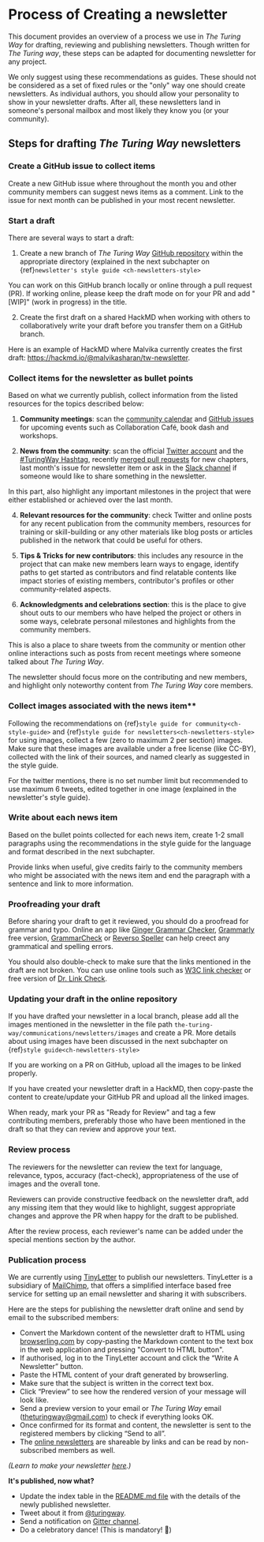 # Process of Creating a newsletter

This document provides an overview of a process we use in _The Turing Way_ for drafting, reviewing and publishing newsletters.
Though written for _The Turing way_, these steps can be adapted for documenting newsletter for any project.

We only suggest using these recommendations as guides.
These should not be considered as a set of fixed rules or the "only" way one should create newsletters.
As individual authors, you should allow your personality to show in your newsletter drafts.
After all, these newsletters land in someone's personal mailbox and most likely they know you (or your community).

## Steps for drafting _The Turing Way_ newsletters

### Create a GitHub issue to collect items

Create a new GitHub issue where throughout the month you and other community members can suggest news items as a comment.
Link to the issue for next month can be published in your most recent newsletter.

### Start a draft

There are several ways to start a draft:

1. Create a new branch of _The Turing Way_ [GitHub repository](https://github.com/alan-turing-institute/the-turing-way/) within the appropriate directory (explained in the next subchapter on {ref}`newsletter's style guide <ch-newsletters-style>`

You can work on this GitHub branch locally or online through a pull request (PR).
If working online, please keep the draft mode on for your PR and add "[WIP]" (work in progress) in the title.

2. Create the first draft on a shared HackMD when working with others to collaboratively write your draft before you transfer them on a GitHub branch.

Here is an example of HackMD where Malvika currently creates the first draft: https://hackmd.io/@malvikasharan/tw-newsletter.

### Collect items for the newsletter as bullet points

Based on what we currently publish, collect information from the listed resources for the topics described below:

1. **Community meetings**: scan the [community calendar](https://calendar.google.com/calendar/embed?src=theturingway%40gmail.com&ctz=Europe%2FLondon) and [GitHub issues](https://github.com/alan-turing-institute/the-turing-way/issues) for upcoming events such as Collaboration Café, book dash and workshops.

2. **News from the community**: scan the official [Twitter account](https://twitter.com/turingway) and the [#TuringWay Hashtag](https://twitter.com/hashtag/TuringWay?src=hashtag_click), recently [merged pull requests](https://github.com/alan-turing-institute/the-turing-way/pulls?q=is%3Apr+is%3Aclosed+sort%3Aupdated-desc) for new chapters, last month's issue for newsletter item or ask in the [Slack channel](theturingway.slack.com) if someone would like to share something in the newsletter.

In this part, also highlight any important milestones in the project that were either established or achieved over the last month.

4. **Relevant resources for the community**: check Twitter and online posts for any recent publication from the community members, resources for training or skill-building or any other materials like blog posts or articles published in the network that could be useful for others.

5. **Tips & Tricks for new contributors**: this includes any resource in the project that can make new members learn ways to engage, identify paths to get started as contributors and find relatable contents like impact stories of existing members, contributor's profiles or other community-related aspects.

6. **Acknowledgments and celebrations section**: this is the place to give shout outs to our members who have helped the project or others in some ways, celebrate personal milestones and highlights from the community members.

This is also a place to share tweets from the community or mention other online interactions such as posts from recent meetings where someone talked about _The Turing Way_.

The newsletter should focus more on the contributing and new members, and highlight only noteworthy content from _The Turing Way_ core members.

### Collect images associated with the news item**

Following the recommendations on {ref}`style guide for community<ch-style-guide>` and {ref}`style guide for newsletters<ch-newsletters-style>` for using images, collect a few (zero to maximum 2 per section) images.
Make sure that these images are available under a free license (like CC-BY), collected with the link of their sources, and named clearly as suggested in the style guide.

For the twitter mentions, there is no set number limit but recommended to use maximum 6 tweets, edited together in one image (explained in the newsletter's style guide).

### Write about each news item

Based on the bullet points collected for each news item, create 1-2 small paragraphs using the recommendations in the style guide for the language and format described in the next subchapter.

Provide links when useful, give credits fairly to the community members who might be associated with the news item and end the paragraph with a sentence and link to more information.

### Proofreading your draft

Before sharing your draft to get it reviewed, you should do a proofread for grammar and typo.
Online an app like [Ginger Grammar Checker](https://www.gingersoftware.com/grammarcheck), [Grammarly](https://app.grammarly.com) free version, [GrammarCheck](https://www.grammarcheck.net/editor/) or [Reverso Speller](https://www.reverso.net/spell-checker/english-spelling-grammar/) can help creect any grammatical and spelling errors.

You should also double-check to make sure that the links mentioned in the draft are not broken.
You can use online tools such as [W3C link checker](https://validator.w3.org/checklink) or free version of [Dr. Link Check](https://www.drlinkcheck.com/).

### Updating your draft in the online repository

If you have drafted your newsletter in a local branch, please add all the images mentioned in the newsletter in the file path `the-turing-way/communications/newsletters/images` and create a PR.
More details about using images have been discussed in the next subchapter on {ref}`style guide<ch-newsletters-style>`

If you are working on a PR on GitHub, upload all the images to be linked properly.

If you have created your newsletter draft in a HackMD, then copy-paste the content to create/update your GitHub PR and upload all the linked images.

When ready, mark your PR as "Ready for Review" and tag a few contributing members, preferably those who have been mentioned in the draft so that they can review and approve your text.

### Review process

The reviewers for the newsletter can review the text for language, relevance, typos, accuracy (fact-check), appropriateness of the use of images and the overall tone.

Reviewers can provide constructive feedback on the newsletter draft, add any missing item that they would like to highlight, suggest appropriate changes and approve the PR when happy for the draft to be published.

After the review process, each reviewer's name can be added under the special mentions section by the author.

### Publication process

We are currently using [TinyLetter](tinyletter.com/) to publish our newsletters.
TinyLetter is a subsidiary of [MailChimp](https://mailchimp.com/), that offers a simplified interface based free service for setting up an email newsletter and sharing it with subscribers.

Here are the steps for publishing the newsletter draft online and send by email to the subscribed members:

- Convert the Markdown content of the newsletter draft to HTML using [browserling.com](https://www.browserling.com/tools/markdown-to-html) by copy-pasting the Markdown content to the text box in the web application and pressing "Convert to HTML button".
- If authorised, log in to the TinyLetter account and click the “Write A Newsletter” button.
- Paste the HTML content of your draft generated by browserling.
- Make sure that the subject is written in the correct text box.
- Click “Preview” to see how the rendered version of your message will look like.
- Send a preview version to your email or _The Turing Way_ email (theturingway@gmail.com) to check if everything looks OK.
- Once confirmed for its format and content, the newsletter is sent to the registered members by clicking “Send to all”.
- The [online newsletters](https://tinyletter.com/TuringWay/) are shareable by links and can be read by non-subscribed members as well.

*(Learn to make your newsletter [here](https://www.sitepoint.com/how-start-a-newsletter-in-minutes-with-tinyletter/).)*

 **It's published, now what?**

- Update the index table in the [README.md file](https://github.com/alan-turing-institute/the-turing-way/blob/master/communications/newsletters/README.md) with the details of the newly published newsletter.
- Tweet about it from [@turingway](https://twitter.com/turingway).
- Send a notification on [Gitter channel](https://gitter.im/alan-turing-institute/the-turing-way).
- Do a celebratory dance! (This is mandatory! 💃)
